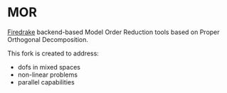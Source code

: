 # MOR
[Firedrake](https://firedrakeproject.org/) backend-based Model Order Reduction tools based on Proper Orthogonal Decomposition.

This fork is created to address:

- dofs in mixed spaces
- non-linear problems
- parallel capabilities
